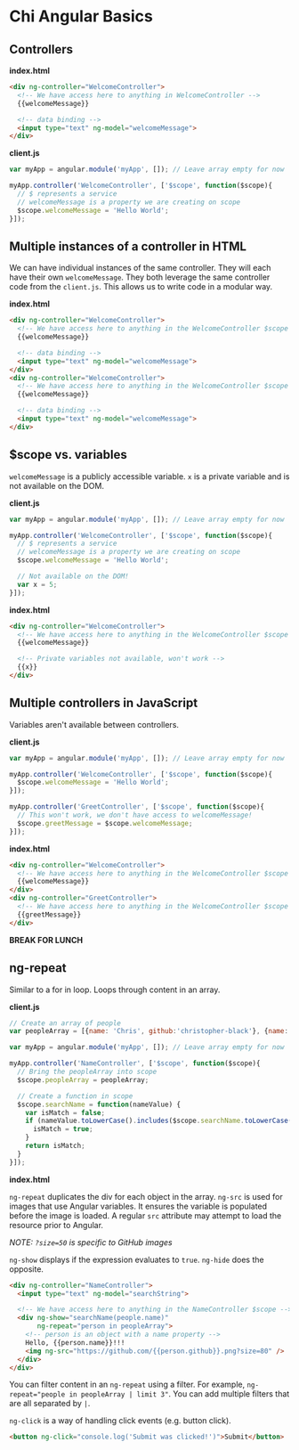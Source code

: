 # Chi Angular Basics
## Controllers

**index.html**

```HTML
<div ng-controller="WelcomeController">
  <!-- We have access here to anything in WelcomeController -->
  {{welcomeMessage}}

  <!-- data binding -->
  <input type="text" ng-model="welcomeMessage">
</div>
```

**client.js**

```JavaScript
var myApp = angular.module('myApp', []); // Leave array empty for now

myApp.controller('WelcomeController', ['$scope', function($scope){
  // $ represents a service
  // welcomeMessage is a property we are creating on scope
  $scope.welcomeMessage = 'Hello World';
}]);
```

## Multiple instances of a controller in HTML

We can have individual instances of the same controller. They will each have their own `welcomeMessage`. They both leverage the same controller code from the `client.js`. This allows us to write code in a modular way.

**index.html**

```HTML
<div ng-controller="WelcomeController">
  <!-- We have access here to anything in the WelcomeController $scope -->
  {{welcomeMessage}}

  <!-- data binding -->
  <input type="text" ng-model="welcomeMessage">
</div>
<div ng-controller="WelcomeController">
  <!-- We have access here to anything in the WelcomeController $scope -->
  {{welcomeMessage}}

  <!-- data binding -->
  <input type="text" ng-model="welcomeMessage">
</div>
```

## $scope vs. variables

`welcomeMessage` is a publicly accessible variable. `x` is a private variable and is not available on the DOM.

**client.js**

```JavaScript
var myApp = angular.module('myApp', []); // Leave array empty for now

myApp.controller('WelcomeController', ['$scope', function($scope){
  // $ represents a service
  // welcomeMessage is a property we are creating on scope
  $scope.welcomeMessage = 'Hello World';

  // Not available on the DOM!
  var x = 5;
}]);
```

**index.html**

```HTML
<div ng-controller="WelcomeController">
  <!-- We have access here to anything in the WelcomeController $scope -->
  {{welcomeMessage}}

  <!-- Private variables not available, won't work -->
  {{x}}
</div>
```

## Multiple controllers in JavaScript

Variables aren't available between controllers.

**client.js**

```JavaScript
var myApp = angular.module('myApp', []); // Leave array empty for now

myApp.controller('WelcomeController', ['$scope', function($scope){
  $scope.welcomeMessage = 'Hello World';
}]);

myApp.controller('GreetController', ['$scope', function($scope){
  // This won't work, we don't have access to welcomeMessage!
  $scope.greetMessage = $scope.welcomeMessage;
}]);
```

**index.html**

```HTML
<div ng-controller="WelcomeController">
  <!-- We have access here to anything in the WelcomeController $scope -->
  {{welcomeMessage}}
</div>
<div ng-controller="GreetController">
  <!-- We have access here to anything in the WelcomeController $scope -->
  {{greetMessage}}
</div>
```

**BREAK FOR LUNCH**

## ng-repeat

Similar to a for in loop. Loops through content in an array.

**client.js**

```JavaScript
// Create an array of people
var peopleArray = [{name: 'Chris', github:'christopher-black'}, {name: 'Scott', github:'scottbromander'}, {name: 'Huck', github:'huckbee'}];

var myApp = angular.module('myApp', []); // Leave array empty for now

myApp.controller('NameController', ['$scope', function($scope){
  // Bring the peopleArray into scope
  $scope.peopleArray = peopleArray;

  // Create a function in scope
  $scope.searchName = function(nameValue) {
    var isMatch = false;
    if (nameValue.toLowerCase().includes($scope.searchName.toLowerCase())) {
      isMatch = true;
    }
    return isMatch;
  }
}]);
```

**index.html**

`ng-repeat` duplicates the div for each object in the array. `ng-src` is used for images that use Angular variables. It ensures the variable is populated before the image is loaded. A regular `src` attribute may attempt to load the resource prior to Angular.

_NOTE: `?size=50` is specific to GitHub images_

`ng-show` displays if the expression evaluates to `true`. `ng-hide` does the opposite.

```HTML
<div ng-controller="NameController">
  <input type="text" ng-model="searchString">

  <!-- We have access here to anything in the NameController $scope -->
  <div ng-show="searchName(people.name)"
       ng-repeat="person in peopleArray">
    <!-- person is an object with a name property -->
    Hello, {{person.name}}!!!
    <img ng-src="https://github.com/{{person.github}}.png?size=80" />
  </div>
</div>
```

You can filter content in an `ng-repeat` using a filter. For example, `ng-repeat="people in peopleArray | limit 3"`. You can add multiple filters that are all separated by `|`.

`ng-click` is a way of handling click events (e.g. button click).

```HTML
<button ng-click="console.log('Submit was clicked!')">Submit</button>
```
